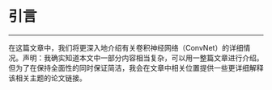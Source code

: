 # 引言

---

在这篇文章中，我们将更深入地介绍有关卷积神经网络（ConvNet）的详细情况。声明：我确实知道本文中一部分内容相当复杂，可以用一整篇文章进行介绍。但为了在保持全面性的同时保证简洁，我会在文章中相关位置提供一些更详细解释该相关主题的论文链接。